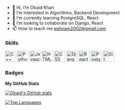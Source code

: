 - 👋 Hi, I’m Obaid Khan
- 👀 I’m interested in Algorithms, Backend Development
- 🌱 I’m currently learning PostgreSQL, React
- 💞️ I’m looking to collaborate on Django, React
- 📫 How to reach me ephiram2002@gmail.com

### Skills

<p align="left">
<img src="https://raw.githubusercontent.com/yurijserrano/Github-Profile-Readme-Logos/master/programming%20languages/c%2B%2B.svg" width="36" height="36" alt="C++" />
<img src="https://github.com/yurijserrano/Github-Profile-Readme-Logos/blob/master/programming%20languages/python.svg" width="36" height="36" alt="Python" />
<img src="https://raw.githubusercontent.com/yurijserrano/Github-Profile-Readme-Logos/master/programming%20languages/javascript.svg" width="36" height="36" alt="Javascript" />
<img src="https://raw.githubusercontent.com/yurijserrano/Github-Profile-Readme-Logos/master/others/html.svg" width="36" height="36" alt="HTML" />
<img src="https://raw.githubusercontent.com/yurijserrano/Github-Profile-Readme-Logos/master/others/css.svg" width="36" height="36" alt="CSS" />
<img src="https://raw.githubusercontent.com/yurijserrano/Github-Profile-Readme-Logos/master/frameworks/django.svg" width="36" height="36" alt="Django" />
<img src="https://raw.githubusercontent.com/yurijserrano/Github-Profile-Readme-Logos/master/frameworks/react.svg" width="36" height="36" alt="React" />
<img src="https://raw.githubusercontent.com/yurijserrano/Github-Profile-Readme-Logos/master/databases/postgresql.svg" width="36" height="36" alt="PostgreSQL" />
<img src="https://raw.githubusercontent.com/yurijserrano/Github-Profile-Readme-Logos/master/others/git.svg" width="36" height="36" alt="Git" />
</p>   

### Badges

<b>My GitHub Stats</b>

<a href="http://www.github.com/ObaidKhan625"><img src="https://github-readme-stats.vercel.app/api?username=ObaidKhan625&show_icons=true&hide=&count_private=true&title_color=a855f7&text_color=ffffff&icon_color=0891b2&bg_color=000000&hide_border=true&show_icons=true" alt="Obaid's GitHub stats" /></a>

<a href="https://github.com/ObaidKhan625" align="left"><img src="https://github-readme-stats.vercel.app/api/top-langs/?username=ObaidKhan625&langs_count=10&title_color=a855f7&text_color=ffffff&icon_color=0891b2&bg_color=000000&hide_border=true&locale=en&custom_title=Top%20%Languages" alt="Top Languages" /></a>

<!---
ObaidKhan625/ObaidKhan625 is a ✨ special ✨ repository because its `README.md` (this file) appears on your GitHub profile.
You can click the Preview link to take a look at your changes.
--->


